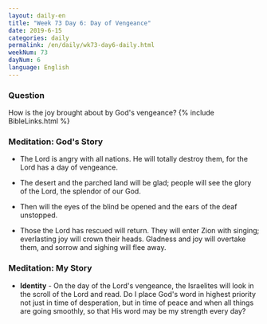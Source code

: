 ```yaml
---
layout: daily-en
title: "Week 73 Day 6: Day of Vengeance"
date: 2019-6-15 
categories: daily
permalink: /en/daily/wk73-day6-daily.html
weekNum: 73
dayNum: 6
language: English
---
```


### Question     
How is the joy brought about by God's vengeance?
{% include BibleLinks.html %} 

### Meditation: God's Story   
+ The Lord is angry with all nations. He will totally destroy them, for the Lord has a day of vengeance. 

+ The desert and the parched land will be glad; people will see the glory of the Lord, the splendor of our God. 

+ Then will the eyes of the blind be opened and the ears of the deaf unstopped. 

+ Those the Lord has rescued will return. They will enter Zion with singing; everlasting joy will crown their heads. Gladness and joy will overtake them, and sorrow and sighing will flee away. 

### Meditation: My Story   
+ **Identity** - On the day of the Lord's vengeance, the Israelites will look in the scroll of the Lord and read. Do I place God's word in highest priority not just in time of desperation, but in time of peace and when all things are going smoothly, so that His word may be my strength every day? 
